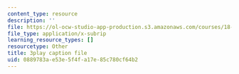```yaml
---
content_type: resource
description: ''
file: https://ol-ocw-studio-app-production.s3.amazonaws.com/courses/18-03sc-differential-equations-fall-2011/0889783ae53e5f4fa17e85c780cf64b2_JNsNgXKFgdo.vtt
file_type: application/x-subrip
learning_resource_types: []
resourcetype: Other
title: 3play caption file
uid: 0889783a-e53e-5f4f-a17e-85c780cf64b2
---
```

